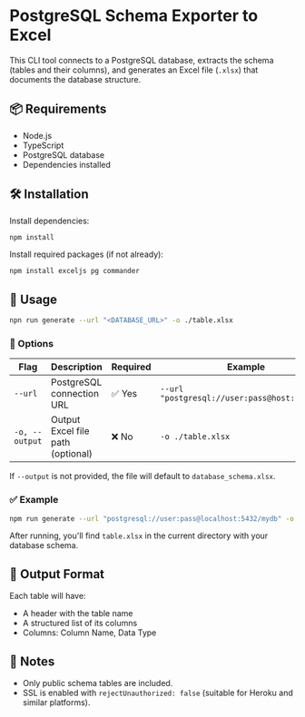 # PostgreSQL Schema Exporter to Excel

This CLI tool connects to a PostgreSQL database, extracts the schema (tables and their columns), and generates an Excel file (`.xlsx`) that documents the database structure.

## 📦 Requirements

- Node.js
- TypeScript
- PostgreSQL database
- Dependencies installed

## 🛠 Installation

Install dependencies:

```bash
npm install
```

Install required packages (if not already):

```bash
npm install exceljs pg commander
```

## 🚀 Usage

```bash
npn run generate --url "<DATABASE_URL>" -o ./table.xlsx
```

### 🔧 Options

| Flag         | Description                          | Required | Example                                 |
|--------------|--------------------------------------|----------|-----------------------------------------|
| `--url`      | PostgreSQL connection URL            | ✅ Yes   | `--url "postgresql://user:pass@host:port/db"` |
| `-o, --output` | Output Excel file path (optional) | ❌ No    | `-o ./table.xlsx`                        |

If `--output` is not provided, the file will default to `database_schema.xlsx`.

### ✅ Example

```bash
npm run generate --url "postgresql://user:pass@localhost:5432/mydb" -o ./table.xlsx
```

After running, you'll find `table.xlsx` in the current directory with your database schema.

## 📁 Output Format

Each table will have:
- A header with the table name
- A structured list of its columns
- Columns: Column Name, Data Type

## 📌 Notes

- Only public schema tables are included.
- SSL is enabled with `rejectUnauthorized: false` (suitable for Heroku and similar platforms).